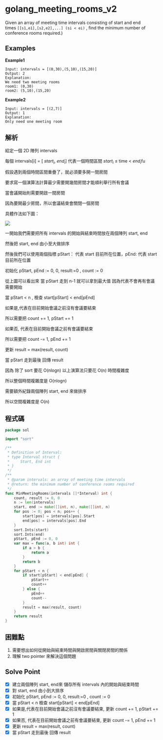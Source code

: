 # golang_meeting_rooms_v2

Given an array of meeting time intervals consisting of start and end times `[[s1,e1],[s2,e2],...] (si < ei)`
, find the minimum number of conference rooms required.)

## Examples

**Example1**

```
Input: intervals = [(0,30),(5,10),(15,20)]
Output: 2
Explanation:
We need two meeting rooms
room1: (0,30)
room2: (5,10),(15,20)

```

**Example2**

```
Input: intervals = [(2,7)]
Output: 1
Explanation:
Only need one meeting room

```

## 解析

給定一個 2D 陣列 intervals 

每個 intervals[i] = [ $start_i$, $end_i$] 代表一個時間區間 $start_i$ ≤ time < $end_i$fu

假設遇到兩個時間區間重疊了，就必須要多開一間房間

要求寫一個演算法計算最少需要開幾間房間才能順利舉行所有會議

當會議開始則需要開啟一間房間

因為要開最少房間，所以會議結束會關閉一個房間

具體作法如下圖：

![](https://i.imgur.com/8JjDEPb.png)

一開始我們需要把所有 intervals 的開始與結束時間放在兩個陣列 start, end

然後把 start, end 由小至大做排序 

然後我們可以使用兩個指標 pStart： 代表 start 目前所在位置，pEnd: 代表 start 目前所在位置

初始化 pStart, pEnd := 0, 0, result:=0 , count := 0 

從上圖可以看出來 當 pStart 走到 n-1 就可以拿到最大值 因為代表不會再有會議需要開始

當 pStart < n , 檢查 start[pStart] < end[pEnd] 

如果是,代表在目前開始會議之前沒有會議要結束

所以需要把 count += 1, pStart += 1

如果否, 代表在目前開始會議之前有會議要結束

所以需要把 count -= 1, pEnd += 1

更新 result = max(result, count)

當 pStart 走到最後 回傳 result

因為 除了 sort 要花 O(nlogn) 以上演算法只要花 O(n) 時間複雜度

所以整個時間複雜度是 O(nlogn)

需要額外紀錄兩個陣列  start, end 來做排序

所以空間複雜度是 O(n)

## 程式碼
```go
package sol

import "sort"

/**
 * Definition of Interval:
 * type Interval struct {
 *     Start, End int
 * }
 */
/**
 * @param intervals: an array of meeting time intervals
 * @return: the minimum number of conference rooms required
 */
func MinMeetingRooms(intervals []*Interval) int {
	count, result := 0, 0
	n := len(intervals)
	start, end := make([]int, n), make([]int, n)
	for pos := 0; pos < n; pos++ {
		start[pos] = intervals[pos].Start
		end[pos] = intervals[pos].End
	}
	sort.Ints(start)
	sort.Ints(end)
	pStart, pEnd := 0, 0
	var max = func(a, b int) int {
		if a > b {
			return a
		}
		return b
	}
	for pStart < n {
		if start[pStart] < end[pEnd] {
			pStart++
			count++
		} else {
			pEnd++
			count--
		}
		result = max(result, count)
	}
	return result
}

```
## 困難點

1. 需要想出如何從開始與結束時間與開啟房間與關閉房間的關係
2. 理解 two pointer 來解決這個問題

## Solve Point

- [x]  建立兩個陣列 start, end來 儲存所有 intervals 內的開始與結束時間
- [x]  對 start, end 由小到大排序
- [x]  初始化 pStart, pEnd := 0, 0, result:=0 , count := 0
- [x]  當 pStart < n 檢查 start[pStart] < end[pEnd]
- [x]  如果是,代表在目前開始會議之前沒有會議要結束, 更新 count += 1, pStart += 1
- [x]  如果否, 代表在目前開始會議之前有會議要結束, 更新 count -= 1, pEnd += 1
- [x]  更新 result = max(result, count)
- [x]  當 pStart 走到最後 回傳 result